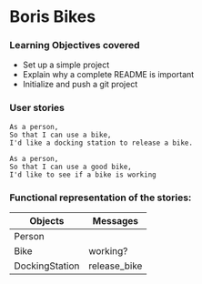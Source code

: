 # Boris Bikes

### Learning Objectives covered
- Set up a simple project
- Explain why a complete README is important
- Initialize and push a git project

### User stories
```
As a person,
So that I can use a bike,
I'd like a docking station to release a bike.

As a person,
So that I can use a good bike,
I'd like to see if a bike is working
```
### Functional representation of the stories:

Objects  | Messages
------------- | -------------
Person  |
Bike  | working?
DockingStation  | release_bike
